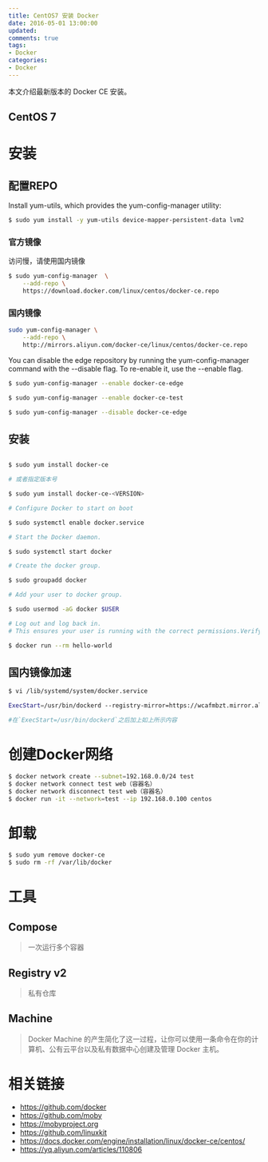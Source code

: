 ```yaml
---
title: CentOS7 安装 Docker
date: 2016-05-01 13:00:00
updated:
comments: true
tags:
- Docker
categories:
- Docker
---
```


本文介绍最新版本的 Docker CE 安装。

<!--more-->

## CentOS 7

# 安装

## 配置REPO

Install yum-utils, which provides the yum-config-manager utility:

```bash
$ sudo yum install -y yum-utils device-mapper-persistent-data lvm2
```

### 官方镜像

访问慢，请使用国内镜像

```bash
$ sudo yum-config-manager  \
    --add-repo \
    https://download.docker.com/linux/centos/docker-ce.repo
```
### 国内镜像

```bash
sudo yum-config-manager \
    --add-repo \
    http://mirrors.aliyun.com/docker-ce/linux/centos/docker-ce.repo
```

You can disable the edge repository by running the yum-config-manager command with the --disable flag. To re-enable it, use the --enable flag.

```bash
$ sudo yum-config-manager --enable docker-ce-edge

$ sudo yum-config-manager --enable docker-ce-test

$ sudo yum-config-manager --disable docker-ce-edge
```

## 安装

```bash

$ sudo yum install docker-ce

# 或者指定版本号

$ sudo yum install docker-ce-<VERSION>

# Configure Docker to start on boot

$ sudo systemctl enable docker.service

# Start the Docker daemon.

$ sudo systemctl start docker

# Create the docker group.

$ sudo groupadd docker

# Add your user to docker group.

$ sudo usermod -aG docker $USER

# Log out and log back in.
# This ensures your user is running with the correct permissions.Verify that your user is in the docker group by running docker without sudo.  

$ docker run --rm hello-world
```

## 国内镜像加速

```bash
$ vi /lib/systemd/system/docker.service

ExecStart=/usr/bin/dockerd --registry-mirror=https://wcafmbzt.mirror.aliyuncs.com

#在`ExecStart=/usr/bin/dockerd`之后加上如上所示内容
```

# 创建Docker网络

```bash
$ docker network create --subnet=192.168.0.0/24 test
$ docker network connect test web（容器名）
$ docker network disconnect test web（容器名）
$ docker run -it --network=test --ip 192.168.0.100 centos
```

# 卸载

```bash
$ sudo yum remove docker-ce
$ sudo rm -rf /var/lib/docker
```

# 工具

## Compose

> 一次运行多个容器

## Registry v2

> 私有仓库

## Machine

> Docker Machine 的产生简化了这一过程，让你可以使用一条命令在你的计算机、公有云平台以及私有数据中心创建及管理 Docker 主机。

# 相关链接

* https://github.com/docker
* https://github.com/moby
* https://mobyproject.org
* https://github.com/linuxkit
* https://docs.docker.com/engine/installation/linux/docker-ce/centos/
* https://yq.aliyun.com/articles/110806
